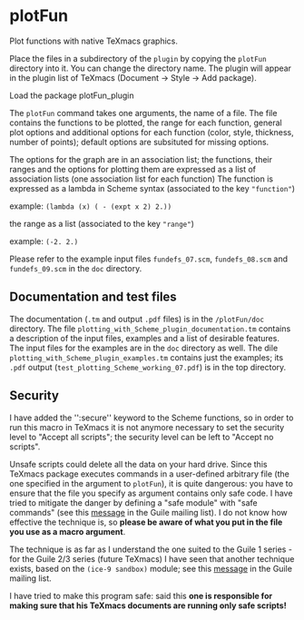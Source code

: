 # plotFun
Plot functions with native TeXmacs graphics.

Place the files in a subdirectory of the `plugin` by copying the `plotFun` directory into it. You can change the directory name. The plugin will appear in the plugin list of TeXmacs (Document -> Style -> Add package).

Load the package plotFun_plugin

The `plotFun` command takes one arguments, the name of a file. The file contains the functions to be plotted, the range for each function, general plot options and additional options for each function (color, style, thickness, number of points); default options are subsituted for missing options.

The options for the graph are in an association list; the functions, their ranges and the options for plotting them are expressed as a list of association lists (one association list for each function)
The function is expressed as a lambda in Scheme syntax (associated to the key `"function"`)

example: `(lambda (x) ( - (expt x 2) 2.))`

the range as a list (associated to the key `"range"`)

example: `(-2. 2.)`

Please refer to the example input files `fundefs_07.scm`, `fundefs_08.scm` and `fundefs_09.scm` in the `doc` directory.

## Documentation and test files

The documentation (`.tm` and output `.pdf` files) is in the `/plotFun/doc` directory. The file `plotting_with_Scheme_plugin_documentation.tm` contains a description of the input files, examples and a list of desirable features. The input files for the examples are in the `doc` directory as well.
The dile `plotting_with_Scheme_plugin_examples.tm` contains just the examples; its `.pdf` output (`test_plotting_Scheme_working_07.pdf`) is in the top directory.

## Security

I have added the '':secure'' keyword to the Scheme functions, so in order to run this macro in TeXmacs it is not anymore necessary to set the security level to "Accept all scripts"; the security level can be left to "Accept no scripts".

Unsafe scripts could delete all the data on your hard drive. Since this TeXmacs package executes commands in a user-defined arbitrary file (the one specified in the argument to `plotFun`), it is quite dangerous: you have to ensure that the file you specify as argument contains only safe code. I have tried to mitigate the danger by defining a "safe module" with "safe commands" (see  this [message](https://www.mail-archive.com/guile-user@gnu.org/msg00963.html) in the Guile mailing list). I do not know how effective the technique is, so **please be aware of what you put in the file you use as a macro argument**.

The technique is as far as I understand the one suited to the Guile 1 series - for the Guile 2/3 series (future TeXmacs) I have seen that another technique exists, based on the `(ice-9 sandbox)` module; see  this [message](https://www.mail-archive.com/guile-user@gnu.org/msg10788.html) in the Guile mailing list.

I have tried to make this program safe: said this
**one is responsible for making sure that his TeXmacs documents are running only safe scripts!** 
